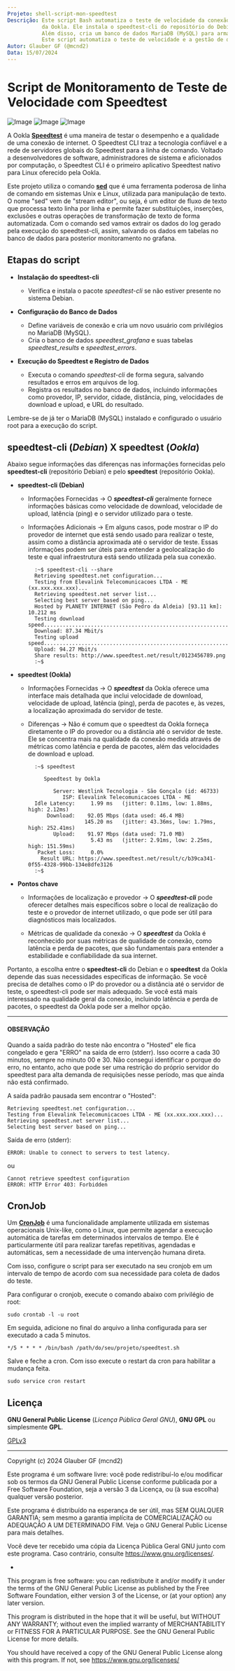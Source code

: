 ```yaml
---
Projeto: shell-script-mon-speedtest
Descrição: Este script Bash automatiza o teste de velocidade da conexão à internet usando o speedtest-cli
           da Ookla. Ele instala o speedtest-cli do repositório do Debian para obter resultados dos testes.
           Além disso, cria um banco de dados MariaDB (MySQL) para armazenar resultados bem-sucedidos e erros dos testes estraido os dados com o comando sed.
           Este script automatiza o teste de velocidade e a gestão de dados resultantes em um ambiente MariaDB (MySQL), adequado para monitoramento contínuo de conexões de internet.
Autor: Glauber GF (@mcnd2)
Data: 15/07/2024
---
```


# Script de Monitoramento de Teste de Velocidade com Speedtest

![Image](https://github.com/glaubergf/shell-script-mon-speedtest/blob/main/images/speedtest_results.png)
![Image](https://github.com/glaubergf/shell-script-mon-speedtest/blob/main/images/speedtest_grafana1.png)
![Image](https://github.com/glaubergf/shell-script-mon-speedtest/blob/main/images/speedtest_grafana2.png)

A Ookla **[Speedtest](https://www.speedtest.net/pt)** é uma maneira de testar o desempenho e 
a qualidade de uma conexão de internet. O Speedtest CLI traz a tecnologia confiável e a rede de servidores 
globais do Speedtest para a linha de comando. Voltado a desenvolvedores de software, administradores de sistema
e aficionados por computação, o Speedtest CLI é o primeiro aplicativo Speedtest nativo para Linux oferecido 
pela Ookla. 

Este projeto utiliza o comando **[sed](https://www.gnu.org/software/sed/manual/sed.html)** que é uma ferramenta poderosa de linha de comando em sistemas Unix e Linux, utilizada para manipulação de texto. O nome "sed" vem de "stream editor", ou seja, é um editor de fluxo de texto que processa texto linha por linha e permite fazer substituições, inserções, exclusões e outras operações de transformação de texto de forma automatizada. Com o comando sed vamos extrair os dados do log gerado pela execução do speedtest-cli, assim, salvando os dados em tabelas no banco de dados para posterior monitoramento no grafana.

## Etapas do script

* **Instalação do speedtest-cli**
   - Verifica e instala o pacote _speedtest-cli_ se não estiver presente no sistema Debian.

* **Configuração do Banco de Dados**
   - Define variáveis de conexão e cria um novo usuário com privilégios no MariaDB (MySQL).
   - Cria o banco de dados _speedtest_grafana_ e suas tabelas _speedtest_results_ e _speedtest_errors_.

* **Execução do Speedtest e Registro de Dados**
   - Executa o comando _speedtest-cli_ de forma segura, salvando resultados e erros em arquivos de log.
   - Registra os resultados no banco de dados, incluindo informações como provedor, IP, servidor, cidade,
   distância, ping, velocidades de download e upload, e URL do resultado.

Lembre-se de já ter o MariaDB (MySQL) instalado e configurado o usuário root para a execução do script.

## speedtest-cli (_Debian_) X speedtest (_Ookla_)

Abaixo segue informações das diferenças nas informações fornecidas pelo **speedtest-cli** (repositório Debian) e 
pelo **speedtest** (repositório Ookla).

* **speedtest-cli (Debian)**
    - Informações Fornecidas -> O ***speedtest-cli*** geralmente fornece informações básicas como velocidade de
    download, velocidade de upload, latência (ping) e o servidor utilizado para o teste.
    
    - Informações Adicionais -> Em alguns casos, pode mostrar o IP do provedor de internet que está sendo usado 
    para realizar o teste, assim como a distância aproximada até o servidor de teste. Essas informações podem
    ser úteis para entender a geolocalização do teste e qual infraestrutura está sendo utilizada pela 
    sua conexão.

            :~$ speedtest-cli --share
            Retrieving speedtest.net configuration...
            Testing from Elevalink Telecomunicacoes LTDA - ME (xx.xxx.xxx.xxx)...
            Retrieving speedtest.net server list...
            Selecting best server based on ping...
            Hosted by PLANETY INTERNET (São Pedro da Aldeia) [93.11 km]: 10.212 ms
            Testing download speed................................................................................
            Download: 87.34 Mbit/s
            Testing upload speed......................................................................................................
            Upload: 94.27 Mbit/s
            Share results: http://www.speedtest.net/result/0123456789.png
            :~$ 

* **speedtest (Ookla)**
    - Informações Fornecidas -> O ***speedtest*** da Ookla oferece uma interface mais detalhada que inclui velocidade 
    de download, velocidade de upload, latência (ping), perda de pacotes e, às vezes, a localização
    aproximada do servidor de teste.

    - Diferenças -> Não é comum que o speedtest da Ookla forneça diretamente o IP do provedor ou a distância até 
    o servidor de teste. Ele se concentra mais na qualidade da conexão medida através de métricas como
    latência e perda de pacotes, além das velocidades de download e upload.

            :~$ speedtest

               Speedtest by Ookla

                  Server: Westlink Tecnologia - São Gonçalo (id: 46733)
                     ISP: Elevalink Telecomunicacoes LTDA - ME
            Idle Latency:     1.99 ms   (jitter: 0.11ms, low: 1.88ms, high: 2.12ms)
                Download:    92.05 Mbps (data used: 46.4 MB)                                                   
                            145.20 ms   (jitter: 43.36ms, low: 1.79ms, high: 252.41ms)
                  Upload:    91.97 Mbps (data used: 71.0 MB)                                                   
                              5.43 ms   (jitter: 2.91ms, low: 2.25ms, high: 151.59ms)
             Packet Loss:     0.0%
              Result URL: https://www.speedtest.net/result/c/b39ca341-0f55-4328-99bb-134e8dfe3126
            :~$ 

* **Pontos chave**

    - Informações de localização e provedor -> O ***speedtest-cli*** pode oferecer detalhes mais específicos 
    sobre o local de realização do teste e o provedor de internet utilizado, o que pode ser útil para 
    diagnósticos mais localizados.

    - Métricas de qualidade da conexão -> O ***speedtest*** da Ookla é reconhecido por suas métricas de qualidade
     de conexão, como latência e perda de pacotes, que são fundamentais para entender a estabilidade e 
     confiabilidade da sua internet.

Portanto, a escolha entre o **speedtest-cli** do Debian e o **speedtest** da Ookla depende das suas necessidades específicas de informação. Se você precisa de detalhes como o IP do provedor ou a distância até o servidor de 
teste, o speedtest-cli pode ser mais adequado. Se você está mais interessado na qualidade geral da conexão, 
incluindo latência e perda de pacotes, o speedtest da Ookla pode ser a melhor opção.

****

#### OBSERVAÇÃO

Quando a saída padrão do teste não encontra o "Hosted" ele fica congelado e gera "ERRO" na saida de 
erro (stderr). Isso ocorre a cada 30 minutos, sempre no minuto 00 e 30. Não consegui identificar o 
porque do erro, no entanto, acho que pode ser uma restrição do próprio servidor do speedtest para alta 
demanda de requisições nesse período, mas que ainda não está confirmado.

A saída padrão pausada sem encontrar o "Hosted":

    Retrieving speedtest.net configuration...
    Testing from Elevalink Telecomunicacoes LTDA - ME (xx.xxx.xxx.xxx)...
    Retrieving speedtest.net server list...
    Selecting best server based on ping...

Saída de erro (stderr):

    ERROR: Unable to connect to servers to test latency.

ou

    Cannot retrieve speedtest configuration
    ERROR: HTTP Error 403: Forbidden

## CronJob

Um **[CronJob](https://sempreupdate.com.br/linux/tutoriais/o-que-e-um-cronjob-e-como-funciona/)** é uma funcionalidade amplamente utilizada em sistemas operacionais Unix-like, como o Linux, que permite agendar a execução automática de tarefas em determinados intervalos de tempo. Ele é particularmente útil para realizar tarefas repetitivas, agendadas e automáticas, sem a necessidade de uma intervenção humana direta.

Com isso, configure o script para ser executado na seu cronjob em um intervalo de tempo
de acordo com sua necessidade para coleta de dados do teste.

Para configurar o cronjob, execute o comando abaixo com privilégio de root:

`sudo crontab -l -u root`

Em seguida, adicione no final do arquivo a linha configurada para ser executado a cada 5 minutos.

`*/5 * * * * /bin/bash /path/do/seu/projeto/speedtest.sh`

Salve e feche a cron. Com isso execute o restart da cron para habilitar a mudança feita.

`sudo service cron restart`

## Licença

**GNU General Public License** (_Licença Pública Geral GNU_), **GNU GPL** ou simplesmente **GPL**.

[GPLv3](https://www.gnu.org/licenses/gpl-3.0.html)

------

Copyright (c) 2024 Glauber GF (mcnd2)

Este programa é um software livre: você pode redistribuí-lo e/ou modificar
sob os termos da GNU General Public License conforme publicada por
a Free Software Foundation, seja a versão 3 da Licença, ou
(à sua escolha) qualquer versão posterior.

Este programa é distribuído na esperança de ser útil,
mas SEM QUALQUER GARANTIA; sem mesmo a garantia implícita de
COMERCIALIZAÇÃO ou ADEQUAÇÃO A UM DETERMINADO FIM. Veja o
GNU General Public License para mais detalhes.

Você deve ter recebido uma cópia da Licença Pública Geral GNU
junto com este programa. Caso contrário, consulte <https://www.gnu.org/licenses/>.

*

This program is free software: you can redistribute it and/or modify
it under the terms of the GNU General Public License as published by
the Free Software Foundation, either version 3 of the License, or
(at your option) any later version.

This program is distributed in the hope that it will be useful,
but WITHOUT ANY WARRANTY; without even the implied warranty of
MERCHANTABILITY or FITNESS FOR A PARTICULAR PURPOSE.  See the
GNU General Public License for more details.

You should have received a copy of the GNU General Public License
along with this program.  If not, see <https://www.gnu.org/licenses/>

